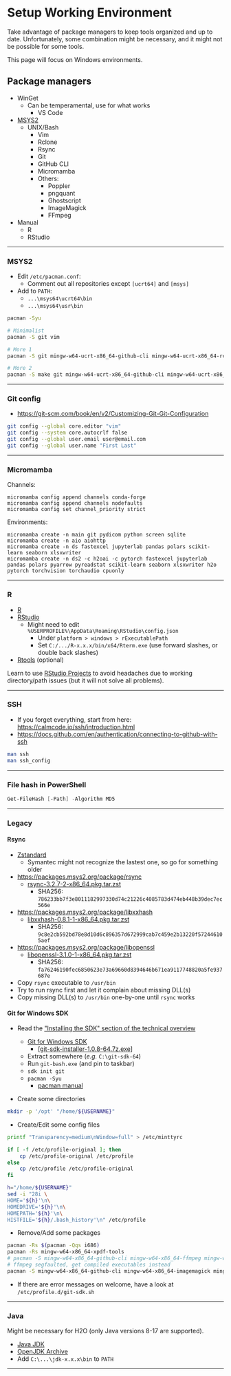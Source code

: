 # Setup Working Environment

Take advantage of package managers to keep tools organized and up to date. Unfortunately, some combination might be necessary, and it might not be possible for some tools.

This page will focus on Windows environments.

## Package managers

- WinGet
  - Can be temperamental, use for what works
    - VS Code
- [MSYS2](https://www.msys2.org/)
  - UNIX/Bash
    - Vim
    - Rclone
    - Rsync
    - Git
    - GitHub CLI
    - Micromamba
    - Others:
      - Poppler
      - pngquant
      - Ghostscript
      - ImageMagick
      - FFmpeg
- Manual
  - R
  - RStudio

---

### MSYS2

- Edit `/etc/pacman.conf`:
  - Comment out all repositories except `[ucrt64]` and `[msys]`
- Add to `PATH`:
  - `...\msys64\ucrt64\bin`
  - `...\msys64\usr\bin`

```bash
pacman -Syu

# Minimalist
pacman -S git vim

# More 1
pacman -S git mingw-w64-ucrt-x86_64-github-cli mingw-w64-ucrt-x86_64-rclone mingw-w64-ucrt-x86_64-python-uv rsync vim

# More 2
pacman -S make git mingw-w64-ucrt-x86_64-github-cli mingw-w64-ucrt-x86_64-rclone mingw-w64-ucrt-x86_64-imagemagick mingw-w64-ucrt-x86_64-pngquant mingw-w64-ucrt-x86_64-poppler mingw-w64-ucrt-x86_64-python-uv rsync tree vim
```

---

### Git config

- https://git-scm.com/book/en/v2/Customizing-Git-Git-Configuration

```bash
git config --global core.editor "vim"
git config --system core.autocrlf false
git config --global user.email user@email.com
git config --global user.name "First Last"
```

---

### Micromamba

Channels:

```
micromamba config append channels conda-forge
micromamba config append channels nodefaults
micromamba config set channel_priority strict
```

Environments:

```
micromamba create -n main git pydicom python screen sqlite
micromamba create -n aio aiohttp
micromamba create -n ds fastexcel jupyterlab pandas polars scikit-learn seaborn xlsxwriter
micromamba create -n ds2 -c h2oai -c pytorch fastexcel jupyterlab pandas polars pyarrow pyreadstat scikit-learn seaborn xlsxwriter h2o pytorch torchvision torchaudio cpuonly
```

---

### R

- [R](https://cran.r-project.org/bin/windows/base/)
- [RStudio](https://posit.co/download/rstudio-desktop/#:~:text=Zip/Tarballs)
  - Might need to edit `%USERPROFILE%\AppData\Roaming\RStudio\config.json`
    - Under `platform > windows > rExecutablePath`
    - Set `C:/.../R-x.x.x/bin/x64/Rterm.exe` (use forward slashes, or double back slashes)
- [Rtools](https://cran.r-project.org/bin/windows/Rtools) (optional)

Learn to use [RStudio Projects](https://support.rstudio.com/hc/en-us/articles/200526207-Using-Projects) to avoid headaches due to working directory/path issues (but it will not solve all problems).

---

### SSH

- If you forget everything, start from here: https://calmcode.io/ssh/introduction.html
- https://docs.github.com/en/authentication/connecting-to-github-with-ssh

```bash
man ssh
man ssh_config
```

---

### File hash in PowerShell

```powershell
Get-FileHash [-Path] -Algorithm MD5
```

---

### Legacy

#### Rsync

- [Zstandard](https://github.com/facebook/zstd/releases)
  - Symantec might not recognize the lastest one, so go for something older
- https://packages.msys2.org/package/rsync
  - [rsync-3.2.7-2-x86_64.pkg.tar.zst](https://mirror.msys2.org/msys/x86_64/rsync-3.2.7-2-x86_64.pkg.tar.zst)
    - SHA256: `786233bb7f3e8011182997330d74c21226c4085783d474eb448b39dec7ec566e`
- https://packages.msys2.org/package/libxxhash
  - [libxxhash-0.8.1-1-x86_64.pkg.tar.zst](https://mirror.msys2.org/msys/x86_64/libxxhash-0.8.1-1-x86_64.pkg.tar.zst)
    - SHA256: `9c8e2cb592bd78e8d10d6c896357d672999cab7c459e2b13220f572446105aef`
- https://packages.msys2.org/package/libopenssl
  - [libopenssl-3.1.0-1-x86_64.pkg.tar.zst](https://mirror.msys2.org/msys/x86_64/libopenssl-3.1.0-1-x86_64.pkg.tar.zst)
    - SHA256: `fa76246190fec6850623e73a69660d8394646b671ea9117748820a5fe937687e`
- Copy `rsync` executable to `/usr/bin`
- Try to run rsync first and let it complain about missing DLL(s)
- Copy missing DLL(s) to `/usr/bin` one-by-one until `rsync` works

#### Git for Windows SDK

- Read the ["Installing the SDK" section of the technical overview](https://github.com/git-for-windows/git/wiki/Technical-overview#installing-the-sdk)
  - [Git for Windows SDK](https://github.com/git-for-windows/build-extra/releases)
    - [[git-sdk-installer-1.0.8-64.7z.exe](https://github.com/git-for-windows/build-extra/releases/download/git-sdk-1.0.8/git-sdk-installer-1.0.8-64.7z.exe)]
  - Extract somewhere (_e.g._ `C:\git-sdk-64`)
  - Run `git-bash.exe` (and pin to taskbar)
  - `sdk init git`
  - `pacman -Syu`
    - [pacman manual](https://archlinux.org/pacman/pacman.8.html)

- Create some directories

```bash
mkdir -p '/opt' "/home/${USERNAME}"
```

- Create/Edit some config files

```bash
printf "Transparency=medium\nWindow=full" > /etc/minttyrc

if [ -f /etc/profile-original ]; then
	cp /etc/profile-original /etc/profile
else
	cp /etc/profile /etc/profile-original
fi

h="/home/${USERNAME}"
sed -i "28i \
HOME='${h}'\n\
HOMEDRIVE='${h}'\n\
HOMEPATH='${h}'\n\
HISTFILE='${h}/.bash_history'\n" /etc/profile
```

- Remove/Add some packages

```bash
pacman -Rs $(pacman -Qqs i686)
pacman -Rs mingw-w64-x86_64-xpdf-tools
# pacman -S mingw-w64-x86_64-github-cli mingw-w64-x86_64-ffmpeg mingw-w64-x86_64-imagemagick mingw-w64-x86_64-pngquant mingw-w64-x86_64-poppler tree
# ffmpeg segfaulted, get compiled executables instead
pacman -S mingw-w64-x86_64-github-cli mingw-w64-x86_64-imagemagick mingw-w64-x86_64-pngquant mingw-w64-x86_64-poppler tree
```

- If there are error messages on welcome, have a look at `/etc/profile.d/git-sdk.sh`

---

### Java

Might be necessary for H2O (only Java versions 8-17 are supported).

- [Java JDK](https://jdk.java.net)
- [OpenJDK Archive](https://jdk.java.net/archive)
- Add `C:\...\jdk-x.x.x\bin` to `PATH`

---


